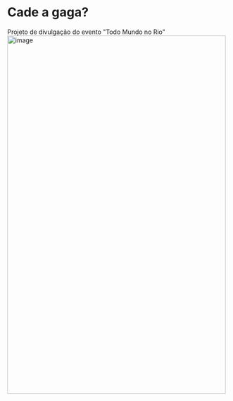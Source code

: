 # Cade a gaga?
 Projeto de divulgação do evento "Todo Mundo no Rio"
<img width="496" height="812" alt="image" src="https://github.com/user-attachments/assets/01c33566-0e6c-43b5-8376-e08675ee6397" />
